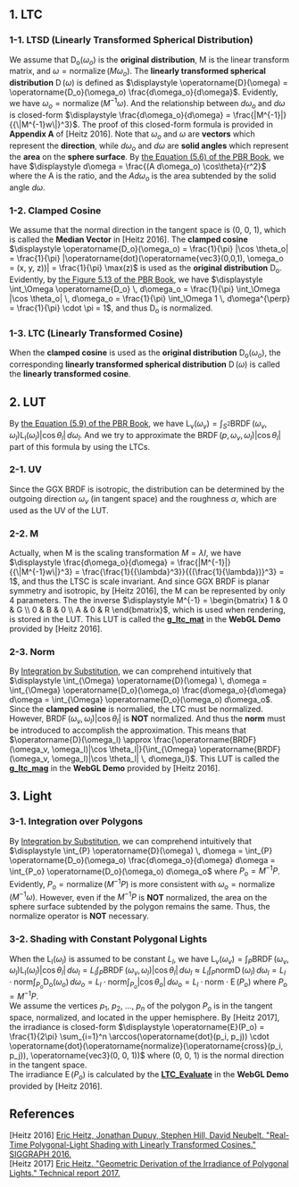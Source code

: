 ## 1\. LTC  
 
### 1-1\. LTSD (Linearly Transformed Spherical Distribution)  
We assume that $\displaystyle \operatorname{D_o}(\omega_o)$ is the **original distribution**, M is the linear transform matrix, and $\displaystyle \omega = \operatorname{normalize}(M \omega_o)$. The **linearly transformed spherical distribution** $\displaystyle \operatorname{D}(\omega)$ is defined as $\displaystyle \operatorname{D}(\omega) = \operatorname{D_o}(\omega_o) \frac{d\omega_o}{d\omega}$. Evidently, we have $\displaystyle \omega_o = \operatorname{normalize}(M^{-1} \omega)$. And the relationship between $\displaystyle d\omega_o$ and $\displaystyle d\omega$ is closed-form $\displaystyle \frac{d\omega_o}{d\omega} = \frac{|M^{-1}|}{{\|M^{-1}w\|}^3}$. The proof of this closed-form formula is provided in **Appendix A** of \[Heitz 2016\]. Note that $\displaystyle \omega_o$ and $\displaystyle \omega$ are **vectors** which represent the **direction**, while $\displaystyle d\omega_o$ and $\displaystyle d\omega$ are **solid angles** which represent the **area** on the **sphere surface**. By [the Equation (5.6) of the PBR Book](https://pbr-book.org/3ed-2018/Color_and_Radiometry/Working_with_Radiometric_Integrals#IntegralsoverArea), we have $\displaystyle d\omega = \frac{(A d\omega_o) \cos\theta}{r^2}$ where the A is the ratio, and the $\displaystyle A d\omega_o$ is the area subtended by the solid angle $\displaystyle d\omega$.  

### 1-2\. Clamped Cosine  
We assume that the normal direction in the tangent space is (0, 0, 1), which is called the **Median Vector** in \[Heitz 2016\]. The **clamped cosine** $\displaystyle \operatorname{D_o}(\omega_o) = \frac{1}{\pi} |\cos \theta_o| = \frac{1}{\pi} |\operatorname{dot}(\operatorname{vec3}(0,0,1), \omega_o = (x, y, z))| = \frac{1}{\pi} \max(z)$ is used as the **original distribution** $\displaystyle \operatorname{D_o}$. Evidently, by [the Figure 5.13 of the PBR Book](https://pbr-book.org/3ed-2018/Color_and_Radiometry/Working_with_Radiometric_Integrals#IntegralsoverProjectedSolidAngle), we have $\displaystyle \int_\Omega \operatorname{D_o} \, d\omega_o = \frac{1}{\pi} \int_\Omega |\cos \theta_o| \, d\omega_o = \frac{1}{\pi} \int_\Omega 1 \, d\omega^{\perp} = \frac{1}{\pi} \cdot \pi = 1$, and thus $\displaystyle \operatorname{D_o}$ is normalized.  

### 1-3\. LTC (Linearly Transformed Cosine) 
When the **clamped cosine** is used as the **original distribution** $\displaystyle \operatorname{D_o}(\omega_o)$, the corresponding **linearly transformed spherical distribution** $\displaystyle \operatorname{D}(\omega)$ is called the **linearly transformed cosine**.  


## 2\. LUT 
By [the Equation (5.9) of the PBR Book](https://pbr-book.org/3ed-2018/Color_and_Radiometry/Surface_Reflection#TheBRDF), we have $\displaystyle \operatorname{L_v}(\omega_v) = \int_{S^2} \operatorname{BRDF}(\omega_v, \omega_l) \operatorname{L_l}(\omega_l) |\cos \theta_l| \, d\omega_l$. And we try to approximate the $\displaystyle \operatorname{BRDF}(p, \omega_v, \omega_l)|\cos \theta_l|$ part of this formula by using the LTCs.  

### 2-1\. UV
Since the GGX BRDF is isotropic, the distribution can be determined by the outgoing direction $\displaystyle \omega_v$ (in tangent space) and the roughness $\displaystyle \alpha$, which are used as the UV of the LUT.  

### 2-2\. M
Actually, when M is the scaling transformation $\displaystyle M = \lambda I$, we have $\displaystyle \frac{d\omega_o}{d\omega} = \frac{|M^{-1}|}{{\|M^{-1}w\|}^3} = \frac{\frac{1}{{\lambda}^3}}{{(\frac{1}{\lambda})}^3} = 1$, and thus the LTSC is scale invariant. And since GGX BRDF is planar symmetry and isotropic, by \[Heitz 2016\], the M can be represented by only 4 parameters. The the inverse $\displaystyle M^{-1} = \begin{bmatrix} 1 & 0 & G \\ 0 & B & 0 \\ A & 0 & R \end{bmatrix}$, which is used when rendering, is stored in the LUT. This LUT is called the [**g_ltc_mat**](https://blog.selfshadow.com/sandbox/js/ltc_tables.js) in the **WebGL Demo** provided by \[Heitz 2016\].

### 2-3\. Norm
By [Integration by Substitution](https://en.wikipedia.org/wiki/Integration_by_substitution), we can comprehend intuitively that $\displaystyle \int_{\Omega} \operatorname{D}(\omega) \, d\omega = \int_{\Omega} \operatorname{D_o}(\omega_o) \frac{d\omega_o}{d\omega} d\omega = \int_{\Omega} \operatorname{D_o}(\omega_o) d\omega_o$. Since the **clamped cosine** is normalied, the LTC must be normalized.  However, $\displaystyle \operatorname{BRDF}(\omega_v, \omega_l)|\cos \theta_l|$ is **NOT** normalized. And thus the **norm** must be introduced to accomplish the approximation. This means that $\operatorname{D}(\omega_l) \approx \frac{\operatorname{BRDF}(\omega_v, \omega_l)|\cos \theta_l|}{\int_{\Omega} \operatorname{BRDF}(\omega_v, \omega_l)|\cos \theta_l| \, d\omega_l}$. This LUT is called the [**g_ltc_mag**](https://blog.selfshadow.com/sandbox/js/ltc_tables.js) in the **WebGL Demo** provided by \[Heitz 2016\].  

## 3\. Light

### 3-1\. Integration over Polygons
By [Integration by Substitution](https://en.wikipedia.org/wiki/Integration_by_substitution), we can comprehend intuitively that $\displaystyle \int_{P} \operatorname{D}(\omega) \, d\omega = \int_{P} \operatorname{D_o}(\omega_o) \frac{d\omega_o}{d\omega} d\omega = \int_{P_o} \operatorname{D_o}(\omega_o) d\omega_o$ where $\displaystyle P_o = M^{-1} P$. Evidently, $\displaystyle P_o = \operatorname{normalize}(M^{-1} P)$ is more consistent with $\displaystyle \omega_o = \operatorname{normalize}(M^{-1} \omega)$. However, even if the $\displaystyle M^{-1} P$ is **NOT** normalized, the area on the sphere surface subtended by the polygon remains the same. Thus, the normalize operator is **NOT** necessary.  

### 3-2\. Shading with Constant Polygonal Lights  
When the $\displaystyle \operatorname{L_l}(\omega_l)$ is assumed to be constant $\displaystyle L_l$, we have $\displaystyle \operatorname{L_v}(\omega_v) = \int_{P} \operatorname{BRDF}(\omega_v, \omega_l) \operatorname{L_l}(\omega_l) |\cos \theta_l| \, d\omega_l = L_l \int_{P} \operatorname{BRDF}(\omega_v, \omega_l) |\cos \theta_l| \, d\omega_l \approx L_l \int_{P} \mathrm{norm} \operatorname{D}(\omega_l) \, d\omega_l = L_l \cdot \mathrm{norm} \int_{P_o} \operatorname{D_o}(\omega_o) \, d\omega_o = L_l \cdot \mathrm{norm} \int_{P_o} |\cos \theta_o| \, d\omega_o = L_l \cdot \mathrm{norm} \cdot \operatorname{E}(P_o)$ where $\displaystyle P_o = M^{-1} P$.  
We assume the vertices $\displaystyle p_1$, $\displaystyle p_2$, ..., $\displaystyle p_n$ of the polygon $\displaystyle P_o$ is in the tangent space, normalized, and located in the upper hemisphere. By \[Heitz 2017\], the irradiance is closed-form $\displaystyle \operatorname{E}(P_o) = \frac{1}{2\pi} \sum_{i=1}^n \arccos(\operatorname{dot}(p_i, p_j)) \cdot \operatorname{dot}(\operatorname{normalize}(\operatorname{cross}(p_i, p_j)), \operatorname{vec3}(0, 0, 1))$ where (0, 0, 1) is the normal direction in the tangent space.  
The irradiance $\displaystyle \operatorname{E}(P_o)$ is calculated by the [**LTC_Evaluate**](https://blog.selfshadow.com/sandbox/shaders/ltc/ltc.fs) in the **WebGL Demo** provided by \[Heitz 2016\].  

## References  
\[Heitz 2016\] [Eric Heitz, Jonathan Dupuy, Stephen Hill, David Neubelt. "Real-Time Polygonal-Light Shading with Linearly Transformed Cosines." SIGGRAPH 2016.](https://eheitzresearch.wordpress.com/415-2/)  
\[Heitz 2017\] [Eric Heitz. "Geometric Derivation of the Irradiance of Polygonal Lights." Technical report 2017.](https://hal.archives-ouvertes.fr/hal-01458129)  


